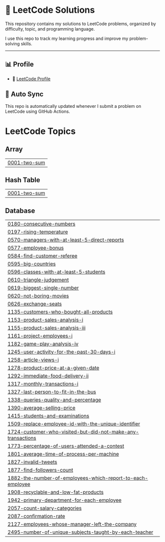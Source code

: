 # 🧠 LeetCode Solutions

This repository contains my solutions to LeetCode problems, organized by difficulty, topic, and programming language.

I use this repo to track my learning progress and improve my problem-solving skills.

---

## 📊 Profile

- 👤 [LeetCode Profile](https://leetcode.com/pavanthandrangi)
  

## 🔁 Auto Sync

This repo is automatically updated whenever I submit a problem on LeetCode using GitHub Actions.




<!---LeetCode Topics Start-->
# LeetCode Topics
## Array
|  |
| ------- |
| [0001-two-sum](https://github.com/pavanthandrangi29/leetcode/tree/master/0001-two-sum) |
## Hash Table
|  |
| ------- |
| [0001-two-sum](https://github.com/pavanthandrangi29/leetcode/tree/master/0001-two-sum) |
## Database
|  |
| ------- |
| [0180-consecutive-numbers](https://github.com/pavanthandrangi29/leetcode/tree/master/0180-consecutive-numbers) |
| [0197-rising-temperature](https://github.com/pavanthandrangi29/leetcode/tree/master/0197-rising-temperature) |
| [0570-managers-with-at-least-5-direct-reports](https://github.com/pavanthandrangi29/leetcode/tree/master/0570-managers-with-at-least-5-direct-reports) |
| [0577-employee-bonus](https://github.com/pavanthandrangi29/leetcode/tree/master/0577-employee-bonus) |
| [0584-find-customer-referee](https://github.com/pavanthandrangi29/leetcode/tree/master/0584-find-customer-referee) |
| [0595-big-countries](https://github.com/pavanthandrangi29/leetcode/tree/master/0595-big-countries) |
| [0596-classes-with-at-least-5-students](https://github.com/pavanthandrangi29/leetcode/tree/master/0596-classes-with-at-least-5-students) |
| [0610-triangle-judgement](https://github.com/pavanthandrangi29/leetcode/tree/master/0610-triangle-judgement) |
| [0619-biggest-single-number](https://github.com/pavanthandrangi29/leetcode/tree/master/0619-biggest-single-number) |
| [0620-not-boring-movies](https://github.com/pavanthandrangi29/leetcode/tree/master/0620-not-boring-movies) |
| [0626-exchange-seats](https://github.com/pavanthandrangi29/leetcode/tree/master/0626-exchange-seats) |
| [1135-customers-who-bought-all-products](https://github.com/pavanthandrangi29/leetcode/tree/master/1135-customers-who-bought-all-products) |
| [1153-product-sales-analysis-i](https://github.com/pavanthandrangi29/leetcode/tree/master/1153-product-sales-analysis-i) |
| [1155-product-sales-analysis-iii](https://github.com/pavanthandrangi29/leetcode/tree/master/1155-product-sales-analysis-iii) |
| [1161-project-employees-i](https://github.com/pavanthandrangi29/leetcode/tree/master/1161-project-employees-i) |
| [1182-game-play-analysis-iv](https://github.com/pavanthandrangi29/leetcode/tree/master/1182-game-play-analysis-iv) |
| [1245-user-activity-for-the-past-30-days-i](https://github.com/pavanthandrangi29/leetcode/tree/master/1245-user-activity-for-the-past-30-days-i) |
| [1258-article-views-i](https://github.com/pavanthandrangi29/leetcode/tree/master/1258-article-views-i) |
| [1278-product-price-at-a-given-date](https://github.com/pavanthandrangi29/leetcode/tree/master/1278-product-price-at-a-given-date) |
| [1292-immediate-food-delivery-ii](https://github.com/pavanthandrangi29/leetcode/tree/master/1292-immediate-food-delivery-ii) |
| [1317-monthly-transactions-i](https://github.com/pavanthandrangi29/leetcode/tree/master/1317-monthly-transactions-i) |
| [1327-last-person-to-fit-in-the-bus](https://github.com/pavanthandrangi29/leetcode/tree/master/1327-last-person-to-fit-in-the-bus) |
| [1338-queries-quality-and-percentage](https://github.com/pavanthandrangi29/leetcode/tree/master/1338-queries-quality-and-percentage) |
| [1390-average-selling-price](https://github.com/pavanthandrangi29/leetcode/tree/master/1390-average-selling-price) |
| [1415-students-and-examinations](https://github.com/pavanthandrangi29/leetcode/tree/master/1415-students-and-examinations) |
| [1509-replace-employee-id-with-the-unique-identifier](https://github.com/pavanthandrangi29/leetcode/tree/master/1509-replace-employee-id-with-the-unique-identifier) |
| [1724-customer-who-visited-but-did-not-make-any-transactions](https://github.com/pavanthandrangi29/leetcode/tree/master/1724-customer-who-visited-but-did-not-make-any-transactions) |
| [1773-percentage-of-users-attended-a-contest](https://github.com/pavanthandrangi29/leetcode/tree/master/1773-percentage-of-users-attended-a-contest) |
| [1801-average-time-of-process-per-machine](https://github.com/pavanthandrangi29/leetcode/tree/master/1801-average-time-of-process-per-machine) |
| [1827-invalid-tweets](https://github.com/pavanthandrangi29/leetcode/tree/master/1827-invalid-tweets) |
| [1877-find-followers-count](https://github.com/pavanthandrangi29/leetcode/tree/master/1877-find-followers-count) |
| [1882-the-number-of-employees-which-report-to-each-employee](https://github.com/pavanthandrangi29/leetcode/tree/master/1882-the-number-of-employees-which-report-to-each-employee) |
| [1908-recyclable-and-low-fat-products](https://github.com/pavanthandrangi29/leetcode/tree/master/1908-recyclable-and-low-fat-products) |
| [1942-primary-department-for-each-employee](https://github.com/pavanthandrangi29/leetcode/tree/master/1942-primary-department-for-each-employee) |
| [2057-count-salary-categories](https://github.com/pavanthandrangi29/leetcode/tree/master/2057-count-salary-categories) |
| [2087-confirmation-rate](https://github.com/pavanthandrangi29/leetcode/tree/master/2087-confirmation-rate) |
| [2127-employees-whose-manager-left-the-company](https://github.com/pavanthandrangi29/leetcode/tree/master/2127-employees-whose-manager-left-the-company) |
| [2495-number-of-unique-subjects-taught-by-each-teacher](https://github.com/pavanthandrangi29/leetcode/tree/master/2495-number-of-unique-subjects-taught-by-each-teacher) |
<!---LeetCode Topics End-->